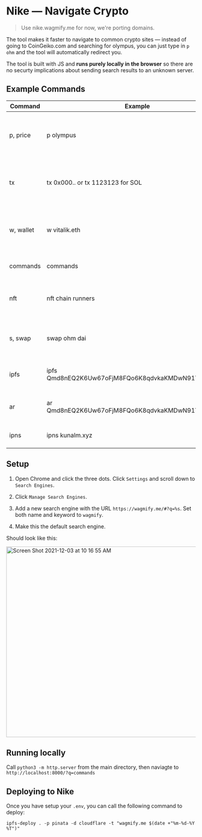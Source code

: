 # Nike — Navigate Crypto

> Use nike.wagmify.me for now, we're porting domains.

The tool makes it faster to navigate to common crypto sites — instead of going to CoinGeiko.com and searching for olympus, you can just type in `p ohm` and the tool will automatically redirect you.

The tool is built with JS and **runs purely locally in the browser** so there are no securty implications about sending search results to an unknown server. 


## Example Commands

Command | Example | Description
--- | --- | ---
p, price | p olympus | Opens CoinGeiko dashboard for the spelled out coin.
tx | tx 0x000.. or tx 1123123 for SOL | Opens Etherscan or Solscan depending on the hash type.
w, wallet | w vitalik.eth | Opens the walllet based on the hash or the ENS name.
commands | commands | Lists available commands.
nft | nft chain runners | Searches for the NFT keyword in the OpeanSea.
s, swap | swap ohm dai | Opens uniswap with the two coins to swap.
ipfs | ipfs Qmd8nEQ2K6Uw67oFjM8FQo6K8qdvkaKMDwN91TBprC7EJ6 | Opens the file with the hash on IPFS.
ar | ar Qmd8nEQ2K6Uw67oFjM8FQo6K8qdvkaKMDwN91TBprC7EJ6 | Opens the file with the hash on ARWeave.
ipns | ipns kunalm.xyz | Opens the domain on IPNS.

## Setup

1. Open Chrome and click the three dots. Click `Settings` and scroll down to `Search Engines`.

2. Click `Manage Search Engines`.

3. Add a new search engine with the URL `https://wagmify.me/#?q=%s`. Set both name and keyword to `wagmify`.

4. Make this the default search engine.

Should look like this:

<img width="507" alt="Screen Shot 2021-12-03 at 10 16 55 AM" src="https://user-images.githubusercontent.com/796815/144655260-34d032f9-b52a-46f6-9ac1-32047024db98.png">



## Running locally

Call `python3 -m http.server` from the main directory, then naviagte to `http://localhost:8000/?q=commands` 

## Deploying to Nike
Once you have setup your `.env`, you can call the following command to deploy:

```
ipfs-deploy . -p pinata -d cloudflare -t "wagmify.me $(date +"%m-%d-%Y %T")"
```
